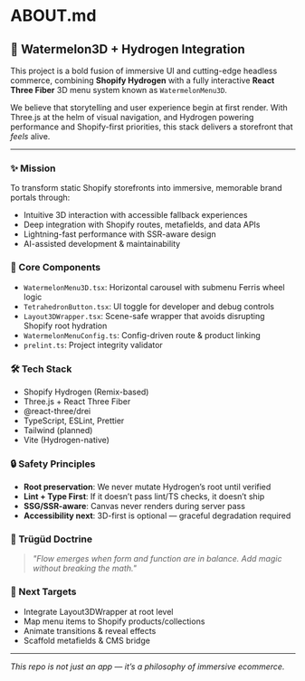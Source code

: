 # ABOUT.md

## 🍉 Watermelon3D + Hydrogen Integration

This project is a bold fusion of immersive UI and cutting-edge headless commerce, combining **Shopify Hydrogen** with a fully interactive **React Three Fiber** 3D menu system known as `WatermelonMenu3D`.

We believe that storytelling and user experience begin at first render. With Three.js at the helm of visual navigation, and Hydrogen powering performance and Shopify-first priorities, this stack delivers a storefront that *feels* alive.

---

### ✨ Mission
To transform static Shopify storefronts into immersive, memorable brand portals through:
- Intuitive 3D interaction with accessible fallback experiences
- Deep integration with Shopify routes, metafields, and data APIs
- Lightning-fast performance with SSR-aware design
- AI-assisted development & maintainability

### 🧩 Core Components
- `WatermelonMenu3D.tsx`: Horizontal carousel with submenu Ferris wheel logic
- `TetrahedronButton.tsx`: UI toggle for developer and debug controls
- `Layout3DWrapper.tsx`: Scene-safe wrapper that avoids disrupting Shopify root hydration
- `WatermelonMenuConfig.ts`: Config-driven route & product linking
- `prelint.ts`: Project integrity validator

### 🛠 Tech Stack
- Shopify Hydrogen (Remix-based)
- Three.js + React Three Fiber
- @react-three/drei
- TypeScript, ESLint, Prettier
- Tailwind (planned)
- Vite (Hydrogen-native)

### 🔒 Safety Principles
- **Root preservation**: We never mutate Hydrogen’s root until verified
- **Lint + Type First**: If it doesn’t pass lint/TS checks, it doesn’t ship
- **SSG/SSR-aware**: Canvas never renders during server pass
- **Accessibility next**: 3D-first is optional — graceful degradation required

### 🧠 Trügüd Doctrine
> *"Flow emerges when form and function are in balance. Add magic without breaking the math."*

### 💬 Next Targets
- Integrate Layout3DWrapper at root level
- Map menu items to Shopify products/collections
- Animate transitions & reveal effects
- Scaffold metafields & CMS bridge

---

_This repo is not just an app — it’s a philosophy of immersive ecommerce._
